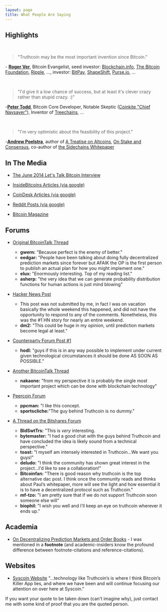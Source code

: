 ```yaml
---
layout: page
title: What People Are Saying
---
```



Highlights
---------------

<br>

>"Truthcoin may be the most important invention since Bitcoin."  

\- [**Roger Ver**](https://rogerver.com/), Bitcoin Evangelist, seed investor: [Blockchain.info](https://blockchain.info/), [The Bitcoin Foundation](http://bitcoinfoundation.org/), [Ripple](https://ripple.com/), ..., investor: [BitPay](https://bitpay.com/), [ShapeShift](https://shapeshift.io/), [Purse.io](https://purse.io/), ...  

<br>

>"I'd give it a low chance of success, but at least it's clever crazy rather than stupid crazy. :)"  

\-[**Peter Todd**](https://twitter.com/petertoddbtc), Bitcoin Core Developer, Notable Skeptic ([Coinkite "Chief Naysayer"](http://blog.coinkite.com/post/85842528071/peter-todd-joins-coinkite-as-chief-naysayer)), Inventor of [Treechains](https://letstalkbitcoin.com/ltb104-tree-chains-with-peter-todd/), ...

<br>

>"I'm very optimistic about the feasibility of this project."  

\-[**Andrew Poelstra**](https://www.wpsoftware.net/andrew/), author of [A Treatise on Altcoins](https://download.wpsoftware.net/bitcoin/alts.pdf), [On Stake and Consensus](https://download.wpsoftware.net/bitcoin/pos.pdf), co-author of [the Sidechains Whitepaper](http://www.blockstream.com/sidechains.pdf)


In The Media
--------------

- [The June 2014 Let's Talk Bitcoin Interview](http://letstalkbitcoin.com/blog/post/lets-talk-bitcoin-episode-117-the-truth-matrix)

- [InsideBitcoins Articles (via google)](https://www.google.com/search?q=site:insidebitcoins.com+truthcoinn)

- [CoinDesk Articles (via google)](https://www.google.com/search?q=site%3Areddit.com+truthcoin#q=site:coindesk.com+truthcoin)

- [Reddit Posts (via google)](https://www.google.com/search?q=site%3Areddit.com+truthcoin)

- [Bitcoin Magazine](http://bitcoinmagazine.com/16748/truth-behind-truthcoin/)


Forums
----------


- [Original BitcoinTalk Thread](https://bitcointalk.org/index.php?topic=475054.60)
	- **gwern:** "Because perfect is the enemy of better."
	- **eedgar:** "People have been talking about doing fully decentralized prediction markets since forever but AFAIK the OP is the first person to publish an actual plan for how you might implement one."
	- **elux:** "Enormously interesting. Top of my reading list."
	- **asherp:** "the very idea that we can generate probability distribution functions for human actions is just mind blowing"

- [Hacker News Post](https://news.ycombinator.com/item?id=7691289)
	- This post was not submitted by me, in fact I was on vacation basically the whole weekend this happened, and did not have the opportunity to respond to any of the comments. Nonetheless, this was the #1 HN story for nearly an entire weekend.
	- **dm2:** "This could be huge in my opinion, until prediction markets become legal at least."

- [Counterparty Forum Post #1](https://forums.counterparty.io/discussion/comment/1940/#Comment_1940)
	- **hodl:** "guys if this is in any way possible to implement under current given technological circumstances it should be done AS SOON AS POSSIBLE."


	 
- [Another BitcoinTalk Thread](https://bitcointalk.org/index.php?topic=627904.msg6995428#msg6995428)
	- **nakaone:** "from my perspective it is probably the single most important project which can be done with blockchain technology"


- [Peercoin Forum](http://www.peercointalk.org/index.php?topic=2760.0)
	- **ppcman:** "I like this concept.
	- **sportscliche:**"The guy behind Truthcoin is no dummy."

	 
- [A Thread on the Bitshares Forum](https://bitsharestalk.org/index.php?topic=3916.0)
	- **BldSwtTrs:** "This is *very* interesting.
	- **bytemaster:** "I had a good chat with the guys behind Truthcoin and have concluded the idea is likely sound from a technical perspective."
	- **toast:** "I myself am intensely interested in Truthcoin...We want you guys!"
	- **deludo:** "I think the community has shown great interest in the project...I'd like to see a collaboration!"
	- **Bitcoinfan:** "There is good reason why truthcoin is the top alternative dac post. I think once the community reads and thinks about Paul’s whitepaper, more will see the light and how essential it is to have a decentralized protocol such as Truthcoin."
	- **mf-tzo:** "I am pretty sure that if we do not support Truthcoin soon someone else will"
	- **biophil:** "I wish you well and I'll keep an eye on truthcoin wherever it ends up."


Academia
-------------------
 - [On Decentralizing Prediction Markets and Order Books](http://users.encs.concordia.ca/~clark/papers/2014_weis.pdf) - I was mentioned in a **footnote** (and academic-insiders know the profound difference between footnote-citations and reference-citations).

Websites
-------------
- [Syscoin Website](http://syscoin.org/bitcoin-2-0-the-knowledge-economy-and-the-future-of-syscoin/) "...technology like Truthcoin’s is where I think Bitcoin’s Killer App lies, and where we have been and will continue focusing our attention on over here at Syscoin."


If you want your quote to be taken down (can't imagine why), just contact me with some kind of proof that you are the quoted person.